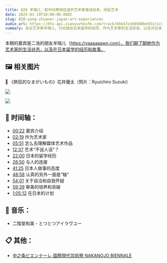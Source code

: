 ```yaml
---
title: 028 羊喘儿：和中日两地往返的艺术家漫话日本、闲扯艺术
date: 2025-01-19T10:00:00.000Z
slug: 028-yang-chuaner-japan-art-experiences
audio_url: https://dts-api.xiaoyuzhoufm.com/track/65647e160500be931c1c0571/678d37d0fd386523662ad723/media.xyzcdn.net/65647e160500be931c1c0571/lnga7nfHH86iuCxb63fTKPx4TGp_.m4a
summary: 采访艺术家羊喘儿，讨论她在日本留学的经历、作为艺术家的生活状态，以及对日本文化和艺术的看法。
---
```

本期的嘉宾是二浩的朋友羊喘儿（https://yaaaaaawn.com），我们聊了聊她作为艺术家的生活状态，以及在日本留学的经历和故事。

## 🖼️ 相关图片

🔽 《熱狂的なまがいもの》花井優太（照片：Ryuichiro Suzuki）

![](https://image.xyzcdn.net/FrQNWpDZORTJ8vkunyJptsN_NhAr.jpg)

![](https://image.xyzcdn.net/Fh9zxGyh5IHonMN-TVSSazdmxVQY.jpg)

## 📝 时间轴：

* [00:22]() 嘉宾介绍
* [02:19]() 作为艺术家
* [05:51]() 怎么去理解媒体艺术作品
* [12:37]() 艺术“不说人话”？
* [22:00]() 日本的留学经历
* [26:50]() 与人的连接
* [41:25]() 日本人做事的态度
* [48:58]() 认真的另外一面是“轴”
* [54:01]() 关于自洽和自我怀疑
* [59:39]() 审美的培养和突破
* [1:05:12]() 在日本的计划

## 🎵 音乐：

* 二階堂和美 - とつとつアイラヴユー

## 📋 其他：

* [中之条ビエンナーレ 国際現代芸術祭 NAKANOJO BIENNALE](https://nakanojo-biennale.com/)
